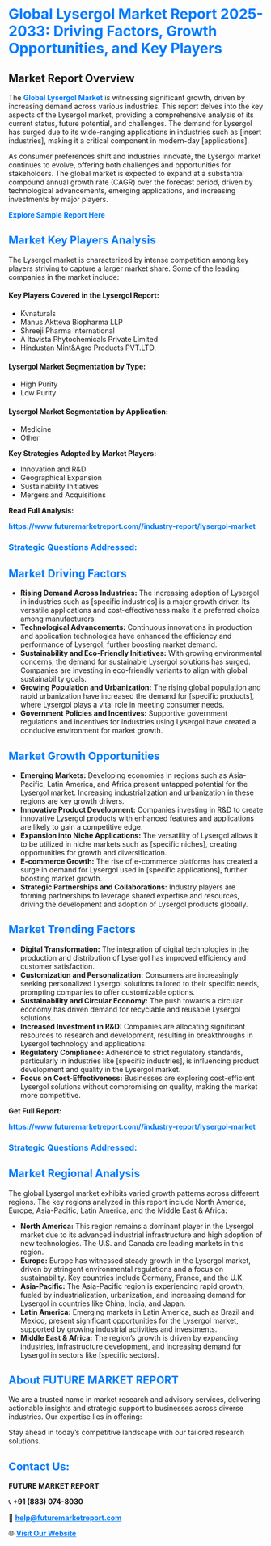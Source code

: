 <h1 style="color: #007BFF;">Global Lysergol Market Report 2025-2033: Driving Factors, Growth Opportunities, and Key Players</h1>

<section id="overview">
<h2>Market Report Overview</h2>
<p>The <a href="https://www.futuremarketreport.com//industry-report/lysergol-market" style="color: #007BFF; text-decoration: none;"><strong>Global Lysergol Market</strong></a> is witnessing significant growth, driven by increasing demand across various industries. This report delves into the key aspects of the Lysergol market, providing a comprehensive analysis of its current status, future potential, and challenges. The demand for Lysergol has surged due to its wide-ranging applications in industries such as [insert industries], making it a critical component in modern-day [applications].</p>
<p>As consumer preferences shift and industries innovate, the Lysergol market continues to evolve, offering both challenges and opportunities for stakeholders. The global market is expected to expand at a substantial compound annual growth rate (CAGR) over the forecast period, driven by technological advancements, emerging applications, and increasing investments by major players.</p>
</section>

<section id="overview">
<p><a href="https://www.futuremarketreport.com//request-sample/reportId=92649" style="color: #007BFF; text-decoration: none;"><strong>Explore Sample Report Here</strong></a></p>
</section>

<section id="key-players">
<h2 style="color: #007BFF;">Market Key Players Analysis</h2>
<p>The Lysergol market is characterized by intense competition among key players striving to capture a larger market share. Some of the leading companies in the market include:</p>
<h4>Key Players Covered in the Lysergol Report:</h4>
<ul><li>Kvnaturals</li><li>Manus Aktteva Biopharma LLP</li><li>Shreeji Pharma International</li><li>A ltavista Phytochemicals Private Limited</li><li>Hindustan Mint&amp;Agro Products PVT.LTD.</li></ul>
<h4>Lysergol Market Segmentation by Type:</h4>
<ul><li>High Purity</li><li>Low Purity</li></ul>

<h4>Lysergol Market Segmentation by Application:</h4>
<ul><li>Medicine</li><li>Other</li></ul>
<p><strong>Key Strategies Adopted by Market Players:</strong></p>
<ul>
<li>Innovation and R&D</li>
<li>Geographical Expansion</li>
<li>Sustainability Initiatives</li>
<li>Mergers and Acquisitions</li>
</ul>
</section>

<section>
<p><strong>Read Full Analysis: </strong></p><a href="https://www.futuremarketreport.com//industry-report/lysergol-market" style="color: #007BFF; text-decoration: none;"><strong>https://www.futuremarketreport.com//industry-report/lysergol-market</strong></a>
<h3 style="color: #007BFF;">Strategic Questions Addressed:</h3>
</section>

<section id="driving-factors">
<h2 style="color: #007BFF;">Market Driving Factors</h2>
<ul>
<li><strong>Rising Demand Across Industries:</strong> The increasing adoption of Lysergol in industries such as [specific industries] is a major growth driver. Its versatile applications and cost-effectiveness make it a preferred choice among manufacturers.</li>
<li><strong>Technological Advancements:</strong> Continuous innovations in production and application technologies have enhanced the efficiency and performance of Lysergol, further boosting market demand.</li>
<li><strong>Sustainability and Eco-Friendly Initiatives:</strong> With growing environmental concerns, the demand for sustainable Lysergol solutions has surged. Companies are investing in eco-friendly variants to align with global sustainability goals.</li>
<li><strong>Growing Population and Urbanization:</strong> The rising global population and rapid urbanization have increased the demand for [specific products], where Lysergol plays a vital role in meeting consumer needs.</li>
<li><strong>Government Policies and Incentives:</strong> Supportive government regulations and incentives for industries using Lysergol have created a conducive environment for market growth.</li>
</ul>
</section>

<section id="growth-opportunities">
<h2 style="color: #007BFF;">Market Growth Opportunities</h2>
<ul>
<li><strong>Emerging Markets:</strong> Developing economies in regions such as Asia-Pacific, Latin America, and Africa present untapped potential for the Lysergol market. Increasing industrialization and urbanization in these regions are key growth drivers.</li>
<li><strong>Innovative Product Development:</strong> Companies investing in R&D to create innovative Lysergol products with enhanced features and applications are likely to gain a competitive edge.</li>
<li><strong>Expansion into Niche Applications:</strong> The versatility of Lysergol allows it to be utilized in niche markets such as [specific niches], creating opportunities for growth and diversification.</li>
<li><strong>E-commerce Growth:</strong> The rise of e-commerce platforms has created a surge in demand for Lysergol used in [specific applications], further boosting market growth.</li>
<li><strong>Strategic Partnerships and Collaborations:</strong> Industry players are forming partnerships to leverage shared expertise and resources, driving the development and adoption of Lysergol products globally.</li>
</ul>
</section>

<section id="trending-factors">
<h2 style="color: #007BFF;">Market Trending Factors</h2>
<ul>
<li><strong>Digital Transformation:</strong> The integration of digital technologies in the production and distribution of Lysergol has improved efficiency and customer satisfaction.</li>
<li><strong>Customization and Personalization:</strong> Consumers are increasingly seeking personalized Lysergol solutions tailored to their specific needs, prompting companies to offer customizable options.</li>
<li><strong>Sustainability and Circular Economy:</strong> The push towards a circular economy has driven demand for recyclable and reusable Lysergol solutions.</li>
<li><strong>Increased Investment in R&D:</strong> Companies are allocating significant resources to research and development, resulting in breakthroughs in Lysergol technology and applications.</li>
<li><strong>Regulatory Compliance:</strong> Adherence to strict regulatory standards, particularly in industries like [specific industries], is influencing product development and quality in the Lysergol market.</li>
<li><strong>Focus on Cost-Effectiveness:</strong> Businesses are exploring cost-efficient Lysergol solutions without compromising on quality, making the market more competitive.</li>
</ul>
</section>

<section>
<p><strong>Get Full Report: </strong></p><a href="https://www.futuremarketreport.com//industry-report/lysergol-market" style="color: #007BFF; text-decoration: none;"><strong>https://www.futuremarketreport.com//industry-report/lysergol-market</strong></a>
<h3 style="color: #007BFF;">Strategic Questions Addressed:</h3>
</section>


<section id="regional-analysis">
<h2 style="color: #007BFF;">Market Regional Analysis</h2>
<p>The global Lysergol market exhibits varied growth patterns across different regions. The key regions analyzed in this report include North America, Europe, Asia-Pacific, Latin America, and the Middle East & Africa:</p>
<ul>
<li><strong>North America:</strong> This region remains a dominant player in the Lysergol market due to its advanced industrial infrastructure and high adoption of new technologies. The U.S. and Canada are leading markets in this region.</li>
<li><strong>Europe:</strong> Europe has witnessed steady growth in the Lysergol market, driven by stringent environmental regulations and a focus on sustainability. Key countries include Germany, France, and the U.K.</li>
<li><strong>Asia-Pacific:</strong> The Asia-Pacific region is experiencing rapid growth, fueled by industrialization, urbanization, and increasing demand for Lysergol in countries like China, India, and Japan.</li>
<li><strong>Latin America:</strong> Emerging markets in Latin America, such as Brazil and Mexico, present significant opportunities for the Lysergol market, supported by growing industrial activities and investments.</li>
<li><strong>Middle East & Africa:</strong> The region’s growth is driven by expanding industries, infrastructure development, and increasing demand for Lysergol in sectors like [specific sectors].</li>
</ul>
</section>

<footer>
<h2 style="color: #007BFF;">About FUTURE MARKET REPORT</h2>
<p>We are a trusted name in market research and advisory services, delivering actionable insights and strategic support to businesses across diverse industries. Our expertise lies in offering:</p>

<p>Stay ahead in today’s competitive landscape with our tailored research solutions.</p>

<h2 style="color: #007BFF;">Contact Us:</h2>
<p><strong>FUTURE MARKET REPORT</strong></p>
<p>📞 <strong>+91 (883) 074-8030</strong></p>
<p>📧 <strong><a href="mailto:help@futuremarketreport.com" style="color: #007BFF;">help@futuremarketreport.com</a></strong></p>
<p>🌐 <strong><a href="https://www.futuremarketreport.com/" style="color: #007BFF;">Visit Our Website</a></strong></p>
</footer>